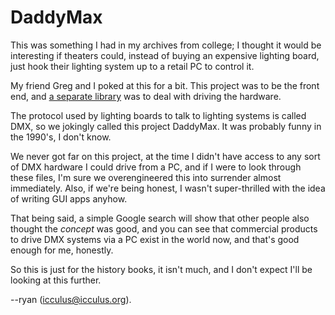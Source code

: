 # DaddyMax

This was something I had in my archives from college; I thought it
would be interesting if theaters could, instead of buying an expensive
lighting board, just hook their lighting system up to a retail
PC to control it.

My friend Greg and I poked at this for a bit. This project was to
be the front end, and [a separate library](https://github.com/icculus/libdimmer)
was to deal with driving the hardware.

The protocol used by lighting boards to talk to lighting systems is
called DMX, so we jokingly called this project DaddyMax. It was
probably funny in the 1990's, I don't know.

We never got far on this project, at the time I didn't have access to
any sort of DMX hardware I could drive from a PC, and if I were to
look through these files, I'm sure we overengineered this into surrender
almost immediately. Also, if we're being honest, I wasn't
super-thrilled with the idea of writing GUI apps anyhow.

That being said, a simple Google search will show that other people also
thought the _concept_ was good, and you can see that commercial products to
drive DMX systems via a PC exist in the world now, and that's good enough
for me, honestly.

So this is just for the history books, it isn't much, and I don't
expect I'll be looking at this further.

--ryan (icculus@icculus.org).

